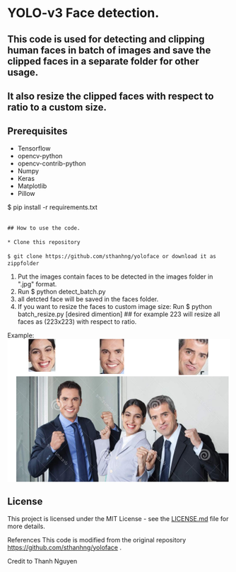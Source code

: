 # YOLO-v3 Face detection. 

## This code is used for detecting and clipping human faces in batch of images and save the clipped faces in a separate folder for other usage.
## It also resize the clipped faces with respect to ratio to a custom size.


## Prerequisites

* Tensorflow
* opencv-python
* opencv-contrib-python
* Numpy
* Keras
* Matplotlib
* Pillow

$ pip install -r requirements.txt
```

## How to use the code.

* Clone this repository

$ git clone https://github.com/sthanhng/yoloface or download it as  zippfolder
```
1. Put the images contain faces to be detected in the images folder  in ".jpg" format.
2. Run   $ python detect_batch.py
3. all detcted face will be saved in the faces folder.
4. If you want to resize the faces to custom image size:
   Run $   python  batch_resize.py  [desired dimention]  ## for example 223 will resize all faces as (223x223) with respect to ratio.

Example:
![GitHub Logo](/test2.jpg)

## License

This project is licensed under the MIT License - see the [LICENSE.md](LICENSE.md) file for more details.


References
This code is modified from the original repository https://github.com/sthanhng/yoloface .

Credit to Thanh Nguyen

